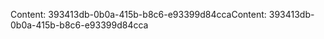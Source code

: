 <span data-ttu-id="06672-101">Content: 393413db-0b0a-415b-b8c6-e93399d84cca</span><span class="sxs-lookup"><span data-stu-id="06672-101">Content: 393413db-0b0a-415b-b8c6-e93399d84cca</span></span>
